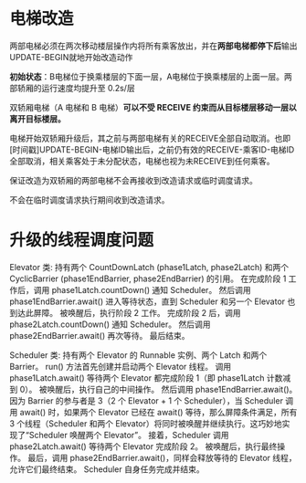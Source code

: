 # 电梯改造

两部电梯必须在两次移动楼层操作内将所有乘客放出，并在**两部电梯都停下后**输出UPDATE-BEGIN就地开始改造动作

**初始状态**：B电梯位于换乘楼层的下面一层，A电梯位于换乘楼层的上面一层。两部轿厢的运行速度均提升至 0.2s/层

双轿厢电梯（A 电梯和 B 电梯）**可以不受 RECEIVE 约束而从目标楼层移动一层以离开目标楼层。**

电梯开始双轿厢升级后，其之前与两部电梯有关的RECEIVE全部自动取消。也即[时间戳]UPDATE-BEGIN-电梯ID输出后，之前仍有效的RECEIVE-乘客ID-电梯ID全部取消，相关乘客处于未分配状态，电梯也视为未RECEIVE到任何乘客。

保证改造为双轿厢的两部电梯不会再接收到改造请求或临时调度请求。

不会在临时调度请求执行期间收到改造请求。

# 升级的线程调度问题

Elevator 类:
持有两个 CountDownLatch (phase1Latch, phase2Latch) 和两个 CyclicBarrier (phase1EndBarrier, phase2EndBarrier) 的引用。
在完成阶段 1 工作后，调用 phase1Latch.countDown() 通知 Scheduler。
然后调用 phase1EndBarrier.await() 进入等待状态，直到 Scheduler 和另一个 Elevator 也到达此屏障。
被唤醒后，执行阶段 2 工作。
完成阶段 2 后，调用 phase2Latch.countDown() 通知 Scheduler。
然后调用 phase2EndBarrier.await() 再次等待。
最后结束。

Scheduler 类:
持有两个 Elevator 的 Runnable 实例、两个 Latch 和两个 Barrier。
run() 方法首先创建并启动两个 Elevator 线程。
调用 phase1Latch.await() 等待两个 Elevator 都完成阶段 1（即 phase1Latch 计数减到 0）。
被唤醒后，执行自己的中间操作。
然后调用 phase1EndBarrier.await()。因为 Barrier 的参与者是 3（2 个 Elevator + 1 个 Scheduler），当 Scheduler 调用 await() 时，如果两个 Elevator 已经在 await() 等待，那么屏障条件满足，所有 3 个线程（Scheduler 和两个 Elevator）将同时被唤醒并继续执行。这巧妙地实现了“Scheduler 唤醒两个 Elevator”。
接着，Scheduler 调用 phase2Latch.await() 等待两个 Elevator 完成阶段 2。
被唤醒后，执行最终操作。
最后，调用 phase2EndBarrier.await()，同样会释放等待的 Elevator 线程，允许它们最终结束。
Scheduler 自身任务完成并结束。